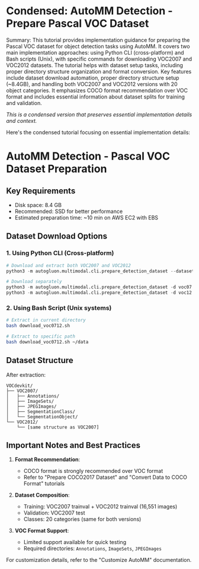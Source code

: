 # Condensed: AutoMM Detection - Prepare Pascal VOC Dataset

Summary: This tutorial provides implementation guidance for preparing the Pascal VOC dataset for object detection tasks using AutoMM. It covers two main implementation approaches: using Python CLI (cross-platform) and Bash scripts (Unix), with specific commands for downloading VOC2007 and VOC2012 datasets. The tutorial helps with dataset setup tasks, including proper directory structure organization and format conversion. Key features include dataset download automation, proper directory structure setup (~8.4GB), and handling both VOC2007 and VOC2012 versions with 20 object categories. It emphasizes COCO format recommendation over VOC format and includes essential information about dataset splits for training and validation.

*This is a condensed version that preserves essential implementation details and context.*

Here's the condensed tutorial focusing on essential implementation details:

# AutoMM Detection - Pascal VOC Dataset Preparation

## Key Requirements
- Disk space: 8.4 GB
- Recommended: SSD for better performance
- Estimated preparation time: ~10 min on AWS EC2 with EBS

## Dataset Download Options

### 1. Using Python CLI (Cross-platform)
```python
# Download and extract both VOC2007 and VOC2012
python3 -m autogluon.multimodal.cli.prepare_detection_dataset --dataset_name voc0712 --output_path ~/data

# Download separately
python3 -m autogluon.multimodal.cli.prepare_detection_dataset -d voc07 -o ~/data
python3 -m autogluon.multimodal.cli.prepare_detection_dataset -d voc12 -o ~/data
```

### 2. Using Bash Script (Unix systems)
```bash
# Extract in current directory
bash download_voc0712.sh

# Extract to specific path
bash download_voc0712.sh ~/data
```

## Dataset Structure
After extraction:
```
VOCdevkit/
├── VOC2007/
│   ├── Annotations/
│   ├── ImageSets/
│   ├── JPEGImages/
│   ├── SegmentationClass/
│   └── SegmentationObject/
└── VOC2012/
    └── [same structure as VOC2007]
```

## Important Notes and Best Practices

1. **Format Recommendation**:
   - COCO format is strongly recommended over VOC format
   - Refer to "Prepare COCO2017 Dataset" and "Convert Data to COCO Format" tutorials

2. **Dataset Composition**:
   - Training: VOC2007 trainval + VOC2012 trainval (16,551 images)
   - Validation: VOC2007 test
   - Classes: 20 categories (same for both versions)

3. **VOC Format Support**:
   - Limited support available for quick testing
   - Required directories: `Annotations`, `ImageSets`, `JPEGImages`

For customization details, refer to the "Customize AutoMM" documentation.